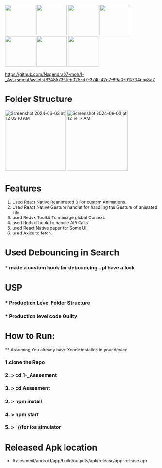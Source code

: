 
<img src="https://github.com/Nagendra07-moh/1-_Assesment/assets/62485736/cc8e4bd6-9175-4fdb-a252-8a077d8c812a" width="100"/>
<img src="https://github.com/Nagendra07-moh/1-_Assesment/assets/62485736/ca7957d4-2a02-44d4-9187-20859ec60f3e" width="100"/>
<img src="https://github.com/Nagendra07-moh/1-_Assesment/assets/62485736/297697ab-0018-4f51-93bb-a53cf517a800" width="100"/>
<img src="https://github.com/Nagendra07-moh/1-_Assesment/assets/62485736/61b42e1e-5b5b-44a1-a1fa-cf5821724c3d" width="100"/>
<img src="https://github.com/Nagendra07-moh/1-_Assesment/assets/62485736/049dc1ac-17ac-4814-8437-292a71cd0c99" width="100"/>
<img src="https://github.com/Nagendra07-moh/1-_Assesment/assets/62485736/0ea0ec6a-f9bf-4459-a502-1add3ba0c5ec" width="100"/>
<img src="https://github.com/Nagendra07-moh/1-_Assesment/assets/62485736/d93dd408-e353-49d6-8ca1-2da4cd17dc86" width="100"/>

https://github.com/Nagendra07-moh/1-_Assesment/assets/62485736/eb0255d7-374f-42d7-89a0-914734cbc8c7


# Folder Structure

<img width="200" alt="Screenshot 2024-06-03 at 12 09 10 AM" src="https://github.com/Nagendra07-moh/1-_Assesment/assets/62485736/5ecf010c-4a5c-4405-93b2-3bd971615b40">




<img width="200" alt="Screenshot 2024-06-03 at 12 14 17 AM" src="https://github.com/Nagendra07-moh/1-_Assesment/assets/62485736/3619b41e-6acf-453f-8570-f7b3d36f60b4">

# Features

1. Used React Native Reanimated 3 For custom Animations.
2. Used React Native Gesture handler for handling the Gesture of animated Tile.
3. used Redux Toolkit To manage global Context.
4. used ReduxThunk To handle APi Calls.
5. used React Native paper for Some UI.
6. used Axios to fetch.

# Used Debouncing in Search 
### * made a custom hook for debouncing ..pl have a look

# USP
### * Production Level Folder Structure
### * Production level code Qulity

# How to Run:
** Assuming You already have Xcode installed in your device 
### 1.clone the Repo
### 2. > cd 1-_Assesment
### 3. > cd Assesment
### 3. > npm install
### 4. > npm start
### 5. > i         //for ios simulator

# Released Apk location

* Assesment/android/app/build/outputs/apk/release/app-release.apk



